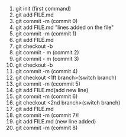 
1. git init (first command)<br>
2. git add FILE.md <br>
3. git commit -m (commit 0)<br>
4. git add FILE.md  "lines added on the file"<br>
5. git commit -m (commit 1)<br>
6. git add FILE.md <br>
7. git checkout -b <branch name> <br>
8. git commit - m (commit 2)<br> 
9. git commit - m (commit 3)<br>
10. git checkout -b <new branch><br>
11. git commit -m (commit 4)<br>
11. git checkout <1ft branch>(switch branch)<br>
12. git commit -m (ccommit 5)<br>
13. git add FILE.md(add new line)<br>
14. git commit -m (commit 6)<br>
15. git checkout <2nd branch>(switch branch)<br>
16. git add FILE.md <br>
17. git commit -m (commit 7)!<br>
14. git add FILE.md (new line added)<br>
19. git commit -m (commit 8)<br>


